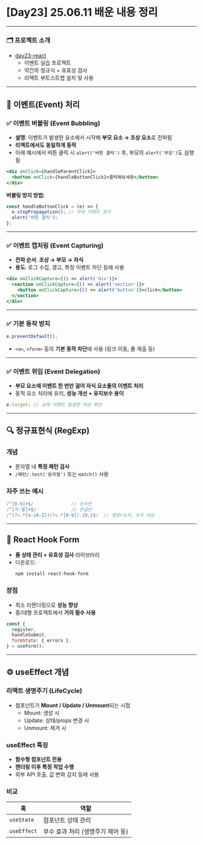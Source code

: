 # [Day23] 25.06.11 배운 내용 정리

---

### 🗂️ 프로젝트 소개

- [day23-react](./day23-react/)
  - 이벤트 실습 프로젝트
  - 약간의 정규식 + 유효성 검사
  - 리액트 부트스트랩 설치 및 사용

---

## 🔄 이벤트(Event) 처리

### ✅ 이벤트 버블링 (Event Bubbling)

- **설명**: 이벤트가 발생한 요소에서 시작해 **부모 요소 → 조상 요소**로 전파됨
- **리액트에서도 동일하게 동작**
- 아래 예시에서 버튼 클릭 시 `alert('버튼 클릭')` 후, 부모의 `alert('부모')`도 실행됨

```jsx
<div onClick={handleParentClick}>
  <button onClick={handleButtonClick}>클릭해보세용</button>
</div>
```

**버블링 방지 방법:**

```js
const handleButtonClick = (e) => {
  e.stopPropagation(); // 부모 이벤트 방지
  alert('버튼 클릭');
};
```

---

### ✅ 이벤트 캡처링 (Event Capturing)

- **전파 순서**: **조상 → 부모 → 자식**
- **용도**: 로그 수집, 경고, 특정 이벤트 차단 등에 사용

```jsx
<div onClickCapture={() => alert('div')}>
  <section onClickCapture={() => alert('section')}>
    <button onClickCapture={() => alert('button')}>click</button>
  </section>
</div>
```

---

### ✅ 기본 동작 방지

```js
e.preventDefault();
```

- `<a>`, `<form>` 등의 **기본 동작 차단**에 사용 (링크 이동, 폼 제출 등)

---

### ✅ 이벤트 위임 (Event Delegation)

- **부모 요소에 이벤트 한 번만 걸어 자식 요소들의 이벤트 처리**
- 동적 요소 처리에 유리, **성능 개선 + 유지보수 용이**

```js
e.target; // 실제 이벤트 발생한 대상 확인
```

---

## 🔍 정규표현식 (RegExp)

### 개념

- 문자열 내 **특정 패턴 검사**
- `/패턴/.test('문자열')` 또는 `match()` 사용

### 자주 쓰는 예시

```js
/^[0-9]+$/              // 숫자만
/^[가-힣]+$/             // 한글만
/^(?=.*[a-zA-Z])(?=.*[0-9]).{8,}$/  // 영문+숫자, 8자 이상
```

---

## 🧩 React Hook Form

- **폼 상태 관리 + 유효성 검사** 라이브러리
- 다운로드:
  ```bash
  npm install react-hook-form
  ```

### 장점

- 최소 리렌더링으로 **성능 향상**
- 중/대형 프로젝트에서 **거의 필수 사용**

```js
const {
  register,
  handleSubmit,
  formState: { errors },
} = useForm();
```

---

## ⚙️ useEffect 개념

### 리액트 생명주기 (LifeCycle)

- 컴포넌트가 **Mount / Update / Unmount**되는 시점
  - Mount: 생성 시
  - Update: 상태/props 변경 시
  - Unmount: 제거 시

### useEffect 특징

- **함수형 컴포넌트 전용**
- **렌더링 이후 특정 작업 수행**
- 외부 API 호출, 값 변화 감지 등에 사용

### 비교

| 훅          | 역할                              |
| ----------- | --------------------------------- |
| `useState`  | 컴포넌트 상태 관리                |
| `useEffect` | 부수 효과 처리 (생명주기 제어 등) |
